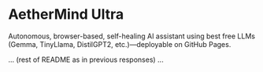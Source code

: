 # AetherMind Ultra

Autonomous, browser-based, self-healing AI assistant using best free LLMs (Gemma, TinyLlama, DistilGPT2, etc.)—deployable on GitHub Pages.

... (rest of README as in previous responses) ...
